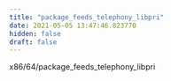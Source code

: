 ```yaml
---
title: "package_feeds_telephony_libpri"
date: 2021-05-05 13:47:46.823770
hidden: false
draft: false
---
```


x86/64/package_feeds_telephony_libpri


